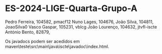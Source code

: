 # ES-2024-LIGE-Quarta-Grupo-A
Pedro Ferreira, 104582, pmacf12
Nuno Lages, 104676, 
João Silva, 104811, JoaoSilva0
Vasco Gaspar, 105231, vblcg
João Lourenço, 104632, jtvfl-iscte
António Bento, 82879, 

Os javadocs podem ser acedidos em maven\teste\src\main\java\iscte\javadoc\index.html.